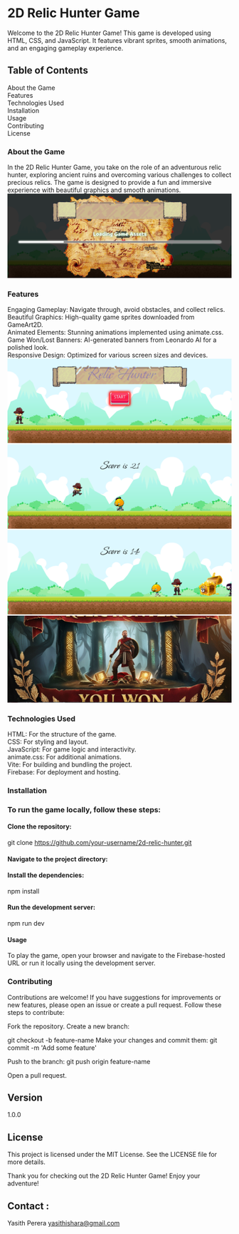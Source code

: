 # 2D Relic Hunter Game
Welcome to the 2D Relic Hunter Game! This game is developed using HTML, CSS, and JavaScript. It features vibrant sprites, smooth animations, and an engaging gameplay experience.

## Table of Contents
About the Game<br>
Features<br>
Technologies Used<br>
Installation<br>
Usage<br>
Contributing<br>
License

### About the Game
In the 2D Relic Hunter Game, you take on the role of an adventurous relic hunter, exploring ancient ruins and overcoming various challenges to collect precious relics. The game is designed to provide a fun and immersive experience with beautiful graphics and smooth animations.
<img src = "public/image/screenshots/1.png">
### Features
Engaging Gameplay: Navigate through, avoid obstacles, and collect relics.<br>
Beautiful Graphics: High-quality game sprites downloaded from GameArt2D.<br>
Animated Elements: Stunning animations implemented using animate.css.<br>
Game Won/Lost Banners: AI-generated banners from Leonardo AI for a polished look.<br>
Responsive Design: Optimized for various screen sizes and devices.<br>
<img src = "public/image/screenshots/2.png">
<img src = "public/image/screenshots/5.png">
<img src = "public/image/screenshots/6.png">
<img src = "public/image/screenshots/7.png">

### Technologies Used
HTML: For the structure of the game.<br>
CSS: For styling and layout.<br>
JavaScript: For game logic and interactivity.<br>
animate.css: For additional animations.<br>
Vite: For building and bundling the project.<br>
Firebase: For deployment and hosting.

### Installation

### To run the game locally, follow these steps:

#### Clone the repository:
git clone https://github.com/your-username/2d-relic-hunter.git

#### Navigate to the project directory:

#### Install the dependencies:
npm install

#### Run the development server:
npm run dev

#### Usage
To play the game, open your browser and navigate to the Firebase-hosted URL or run it locally using the development server.

### Contributing
Contributions are welcome! If you have suggestions for improvements or new features, please open an issue or create a pull request. Follow these steps to contribute:

Fork the repository.
Create a new branch:

git checkout -b feature-name
Make your changes and commit them:
git commit -m 'Add some feature'

Push to the branch:
git push origin feature-name

Open a pull request.
## Version
1.0.0

## License
This project is licensed under the MIT License. See the LICENSE file for more details.

Thank you for checking out the 2D Relic Hunter Game! Enjoy your adventure!

## Contact :
Yasith Perera
yasithishara@gmail.com
